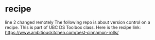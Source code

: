 # recipe
line 2 changed remotely
The following repo is about version control on a recipe. This is part of UBC DS Toolbox class.
Here is the recipe link: https://www.ambitiouskitchen.com/best-cinnamon-rolls/
